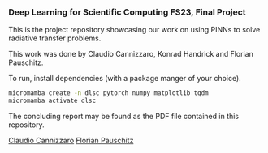 ### Deep Learning for Scientific Computing FS23, Final Project

This is the project repository showcasing our work on using
PINNs to solve radiative transfer problems.

This work was done by Claudio Cannizzaro, Konrad Handrick and Florian Pauschitz.

To run, install dependencies (with a package manger of your choice).

```bash
micromamba create -n dlsc pytorch numpy matplotlib tqdm
micromamba activate dlsc
``` 

The concluding report may be found as the PDF file contained in this repository.


[Claudio Cannizzaro](https://github.com/caushi)
[Florian Pauschitz](https://github.com/pafloria)
